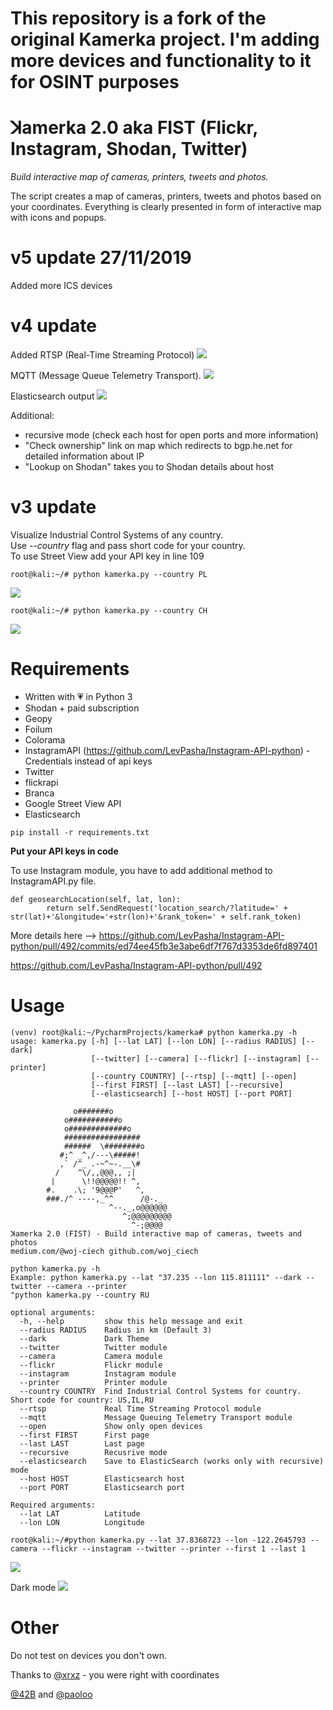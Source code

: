 This repository is a fork of the original Kamerka project. I'm adding more devices and functionality to it for OSINT purposes
=============================================================================================================================


# ꓘamerka 2.0 aka FIST (Flickr, Instagram, Shodan, Twitter)
*Build interactive map of cameras, printers, tweets and photos.* 

The script creates a map of cameras, printers, tweets and photos based on your coordinates. Everything is clearly presented in form of interactive map with icons and popups.

# v5 update 27/11/2019
Added more ICS devices

# v4 update
Added RTSP (Real-Time Streaming Protocol)
 ![](https://i.imgur.com/diuLuHd.jpg)
 
 MQTT (Message Queue Telemetry Transport).
![](https://i.imgur.com/LAscLR2.jpg)

Elasticsearch output
![](https://i.imgur.com/ZuHhbf4.jpg)

Additional:
- recursive mode (check each host for open ports and more information)
- "Check ownership" link on map which redirects to bgp.he.net for detailed information about IP
- "Lookup on Shodan" takes you to Shodan details about host

# v3 update
Visualize Industrial Control Systems of any country.  
Use *--country* flag and pass short code for your country.  
To use Street View add your API key in line 109


```
root@kali:~/# python kamerka.py --country PL
```

![](https://i.imgur.com/IYIcd22.jpg)

```
root@kali:~/# python kamerka.py --country CH
```

![](https://i.imgur.com/yq9yNpv.jpg)


# Requirements
- Written with :heartpulse: in Python 3
- Shodan + paid subscription 
- Geopy  
- Foilum  
- Colorama
- InstagramAPI (https://github.com/LevPasha/Instagram-API-python) - Credentials instead of api keys
- Twitter
- flickrapi
- Branca
- Google Street View API
- Elasticsearch

```pip install -r requirements.txt```
   
**Put your API keys in code**

To use Instagram module, you have to add additional method to InstagramAPI.py file.
```
def geosearchLocation(self, lat, lon):
        return self.SendRequest('location_search/?latitude=' + str(lat)+'&longitude='+str(lon)+'&rank_token=' + self.rank_token)
```

More details here --> https://github.com/LevPasha/Instagram-API-python/pull/492/commits/ed74ee45fb3e3abe6df7f767d3353de6fd897401

https://github.com/LevPasha/Instagram-API-python/pull/492
		

# Usage
```
(venv) root@kali:~/PycharmProjects/kamerka# python kamerka.py -h
usage: kamerka.py [-h] [--lat LAT] [--lon LON] [--radius RADIUS] [--dark]
                  [--twitter] [--camera] [--flickr] [--instagram] [--printer]
                  [--country COUNTRY] [--rtsp] [--mqtt] [--open]
                  [--first FIRST] [--last LAST] [--recursive]
                  [--elasticsearch] [--host HOST] [--port PORT]

              o#######o
            o###########o
            o#############o
            #################
            ######  \########o
           #;^ _^,/---\#####!
           ,` /^_ .-~^~-.__\#
          /    ^\/,,@@@,, ;|
         |      \!!@@@@@!! ^,
        #.    .\; '9@@@P'   ^,
        ###./^ ----,_^^      /@-._
                      ^--._,o@@@@@@
                         ^;@@@@@@@@@
                           ^-;@@@@
ꓘamerka 2.0 (FIST) - Build interactive map of cameras, tweets and photos
medium.com/@woj-ciech github.com/woj_ciech

python kamerka.py -h
Example: python kamerka.py --lat "37.235 --lon 115.811111" --dark --twitter --camera --printer
"python kamerka.py --country RU

optional arguments:
  -h, --help         show this help message and exit
  --radius RADIUS    Radius in km (Default 3)
  --dark             Dark Theme
  --twitter          Twitter module
  --camera           Camera module
  --flickr           Flickr module
  --instagram        Instagram module
  --printer          Printer module
  --country COUNTRY  Find Industrial Control Systems for country. Short code for country: US,IL,RU
  --rtsp             Real Time Streaming Protocol module
  --mqtt             Message Queuing Telemetry Transport module
  --open             Show only open devices
  --first FIRST      First page
  --last LAST        Last page
  --recursive        Recusrive mode
  --elasticsearch    Save to ElasticSearch (works only with recursive) mode
  --host HOST        Elasticsearch host
  --port PORT        Elasticsearch port

Required arguments:
  --lat LAT          Latitude
  --lon LON          Longitude

```   

```
root@kali:~/#python kamerka.py --lat 37.8368723 --lon -122.2645793 --camera --flickr --instagram --twitter --printer --first 1 --last 1
```

![](https://i.imgur.com/OXFMYhc.png)

Dark mode
![](https://i.imgur.com/sdCkcfa.png)


# Other
Do not test on devices you don't own.


Thanks to [@xrxz](https://github.com/xrxz) - you were right with coordinates

[@42B](https://github.com/42B) and [@paoloo](https://github.com/paoloo)
